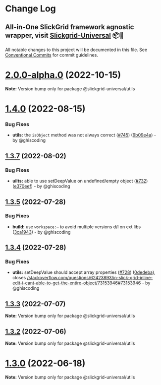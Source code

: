 # Change Log
## All-in-One SlickGrid framework agnostic wrapper, visit [Slickgrid-Universal](https://github.com/ghiscoding/slickgrid-universal) 📦🚀

All notable changes to this project will be documented in this file.
See [Conventional Commits](https://conventionalcommits.org) for commit guidelines.

# [2.0.0-alpha.0](https://github.com/ghiscoding/slickgrid-universal/compare/v1.4.0...v2.0.0-alpha.0) (2022-10-15)

**Note:** Version bump only for package @slickgrid-universal/utils

# [1.4.0](https://github.com/ghiscoding/slickgrid-universal/compare/v1.3.7...v1.4.0) (2022-08-15)

### Bug Fixes

* **utils:** the `isObject` method was not always correct ([#745](https://github.com/ghiscoding/slickgrid-universal/issues/745)) ([9b09e4a](https://github.com/ghiscoding/slickgrid-universal/commit/9b09e4aa2ca102100a113d4e2996f80c75aa6c2f)) - by @ghiscoding

## [1.3.7](https://github.com/ghiscoding/slickgrid-universal/compare/v1.3.6...v1.3.7) (2022-08-02)

### Bug Fixes

* **uilts:** able to use setDeepValue on undefined/empty object ([#732](https://github.com/ghiscoding/slickgrid-universal/issues/732)) ([e370eef](https://github.com/ghiscoding/slickgrid-universal/commit/e370eef758a7e5fe20e87729bc407ca2bdd55504)) - by @ghiscoding

## [1.3.5](https://github.com/ghiscoding/slickgrid-universal/compare/v1.3.4...v1.3.5) (2022-07-28)

### Bug Fixes

* **build:** use `workspace:~` to avoid multiple versions d/l on ext libs ([3ca1943](https://github.com/ghiscoding/slickgrid-universal/commit/3ca1943f1247e66d3213fb5edeed7e7246032767)) - by @ghiscoding

## [1.3.4](https://github.com/ghiscoding/slickgrid-universal/compare/v1.3.3...v1.3.4) (2022-07-28)

### Bug Fixes

* **utils:** setDeepValue should accept array properties ([#728](https://github.com/ghiscoding/slickgrid-universal/issues/728)) ([0dedeba](https://github.com/ghiscoding/slickgrid-universal/commit/0dedeba76ac817f73320778e63c1987a1708360e)), closes [/stackoverflow.com/questions/62423893/in-slick-grid-inline-edit-i-cant-able-to-get-the-entire-object/73153946#73153946](https://github.com//stackoverflow.com/questions/62423893/in-slick-grid-inline-edit-i-cant-able-to-get-the-entire-object/73153946/issues/73153946) - by @ghiscoding

## [1.3.3](https://github.com/ghiscoding/slickgrid-universal/compare/v1.3.2...v1.3.3) (2022-07-07)

**Note:** Version bump only for package @slickgrid-universal/utils

## [1.3.2](https://github.com/ghiscoding/slickgrid-universal/compare/v1.3.0...v1.3.2) (2022-07-06)

**Note:** Version bump only for package @slickgrid-universal/utils

# [1.3.0](https://github.com/ghiscoding/slickgrid-universal/compare/v1.2.6...v1.3.0) (2022-06-18)

**Note:** Version bump only for package @slickgrid-universal/utils
